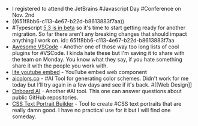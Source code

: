 - I registered to attend the JetBrains #Javascript Day #Conference on Nov. 2nd
- ((651f8bb6-c113-4e67-b22d-b8613883f7aa))
- #Typescript [5.3 is in beta](https://devblogs.microsoft.com/typescript/announcing-typescript-5-3-beta/) so it's time to start getting ready for another migration. So far there aren't any breaking changes that should impact anything I work on.
  id:: 651f8bb6-c113-4e67-b22d-b8613883f7aa
- [Awesome VSCode](https://viatsko.github.io/awesome-vscode/) - Another one of those way too long lists of cool plugins for #VSCode. I kinda hate these but I'm saving it to share with the team on Monday. You know what they say, if you hate something share it with the people you work with.
- [lite youtube embed](https://github.com/paulirish/lite-youtube-embed) - YouTube embed web component
- [aicolors.co](https://aicolors.co/) - #AI Tool for generating color schemes. Didn't work for me today but I'll try again in a few days and see if it's back. #[[Web Design]]
- [Onboard AI](https://www.getonboard.dev/) - Another #AI tool. This one can answer questions about public GitHub repositories.
- [CSS Text Portrait Builder](https://github.com/warengonzaga/css-text-portrait-builder) - Tool to create #CSS text portraits that are really damn good. I have no practical use for it but I will find one someday.